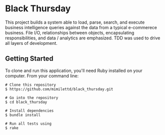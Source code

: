 # Black Thursday

This project builds a system able to load, parse, search, and execute business intelligence queries against the data from a typical e-commerece business. File I/O, relationships between objects, encapsulating responsibilities, and data / analytics are emphasized. TDD was used to drive all layers of development.

## Getting Started

To clone and run this application, you'll need Ruby installed on your computer. From your command line:
```
# Clone this repository
$ https://github.com/mimilettd/black_thursday.git

# Go into the repository
$ cd black_thursday

# Install dependencies
$ bundle install

# Run all tests using
$ rake
```
